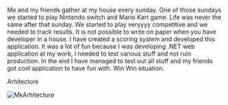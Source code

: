Me and my friends gather at my house every sunday. One of those sundays we started to play Nintendo switch and Mario Kart game. 
Life was never the same after that sunday. We started to play veryyyy competitive and we needed to track results.
It is not possible to write on paper when you have developer in a house.
I have created a scoring system and developed this application. 
It was a lot of fun because I was developing .NET web application at my work, I needed to test various stuff and not ruin production.
In the end I have managed to test out all stuff and my friends got cool application to have fun with. Win Win situation.

Arhitecture

![MkArhitecture](https://user-images.githubusercontent.com/28594128/110245406-3d305680-7f63-11eb-9fa5-4b722a421eb3.jpg)
